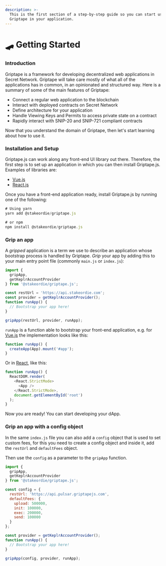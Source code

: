 ```yaml
---
description: >-
  This is the first section of a step-by-step guide so you can start using
  Griptape in your application.
---
```


# 🛹 Getting Started

### Introduction

Griptape is a framework for developing decentralized web applications in Secret Network. Griptape will take care mostly of what all of the applications has in common, in an opinionated and structured way. Here is a summary of some of the main features of Griptape:

* Connect a regular web application to the blockchain
* Interact with deployed contracts on Secret Network
* Define architecture for your application
* Handle Viewing Keys and Permits to access private state on a contract
* Rapidly interact with SNIP-20 and SNIP-721 compliant contracts

Now that you understand the domain of Griptape, then let's start learning about how to use it.

### Installation and Setup

Griptape.js can work along any front-end UI library out there. Therefore, the first step is to set up an application in which you can then install Griptape.js. Examples of libraries are:

* [Vue.js](https://v3.vuejs.org/guide/installation.html)
* [React.js](https://reactjs.org/docs/getting-started.html)

Once you have a front-end application ready, install Griptape.js by running one of the following:

```typescript
# Using yarn
yarn add @stakeordie/griptape.js

# or npm
npm install @stakeordie/griptape.js
```

### Grip an app

A _gripped_ application is a term we use to describe an application whose bootstrap process is handled by Griptape. _Grip_ your app by adding this to your main entry point file (commonly `main.js` or `index.js`):

```typescript
import {
  gripApp,
  getKeplrAccountProvider
} from '@stakeordie/griptape.js';

const restUrl = 'https://api.stakeordie.com';
const provider = getKeplrAccountProvider();
function runApp() {
  // Bootstrap your app here!
}

gripApp(restUrl, provider, runApp);
```

`runApp` is a function able to bootstrap your front-end application, e.g. for [Vue.js](https://vuejs.org) the implementation looks like this:

```typescript
function runApp() {
  createApp(App).mount('#app');
}
```

Or in [React](https://reactjs.org), like this:

```typescript
function runApp() {
  ReactDOM.render(
    <React.StrictMode>
      <App />
    </React.StrictMode>,
    document.getElementById('root')
  );
}
```

Now you are ready! You can start developing your dApp.

### Grip an app with a config object

In the same `index.js` file you can also add a `config` object that is used to set custom fees, for this you need to create a config object and inside it, add the `restUrl` and `defaultFees` object.

Then use the `config` as a parameter to the  `gripApp` function.

```jsx
import {
  gripApp,
  getKeplrAccountProvider
} from '@stakeordie/griptape.js';

const config = {
  restUrl: 'https://api.pulsar.griptapejs.com',
  defaultFees: {
    upload: 500000,
    init: 100000,
    exec: 200000,
    send: 100000
  }
};

const provider = getKeplrAccountProvider();
function runApp() {
  // Bootstrap your app here!
}

gripApp(config, provider, runApp);
```
